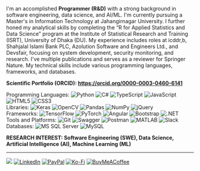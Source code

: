 I'm an accomplished **Programmer (R&D)** with a strong background in software engineering, data science, and AI/ML. I'm currently pursuing a Master's in Information Technology at Jahangirnagar University. I further honed my analytical skills by completing the “R for Applied Statistics and Data Science” program at the Institute of Statistical Research and Training (ISRT), University of Dhaka (DU). My experience includes roles at icddr,b, Shahjalal Islami Bank PLC, Azolution Software and Engineers Ltd., and Devsfair, focusing on system development, security monitoring, and research. I've multiple publications and serves as a reviewer for Springer Nature. My technical skills include various programming languages, frameworks, and databases.

**Scientific Portfolio (ORCID): https://orcid.org/0000-0003-0460-6141**

Programming Languages: ![Python](https://img.shields.io/badge/python-%2314354C.svg?style=flat&logo=python&logoColor=white) ![C#](https://img.shields.io/badge/csharp-%23239120.svg?style=flat&logo=csharp&logoColor=white) ![TypeScript](https://img.shields.io/badge/typescript-%23007ACC.svg?style=flat&logo=typescript&logoColor=white) ![JavaScript](https://img.shields.io/badge/javascript-%23323330.svg?style=flat&logo=javascript&logoColor=%23F7DF1E) ![HTML5](https://img.shields.io/badge/html5-%23E34F26.svg?style=flat&logo=html5&logoColor=white) ![CSS3](https://img.shields.io/badge/css3-%231572B6.svg?style=flat&logo=css3&logoColor=white)  
Libraries: ![Keras](https://img.shields.io/badge/Keras-%23D00000.svg?style=flat&logo=keras&logoColor=white) ![OpenCV](https://img.shields.io/badge/OpenCV-%23gold.svg?style=flat&logo=opencv&logoColor=black) ![Pandas](https://img.shields.io/badge/pandas-%23150458.svg?style=flat&logo=pandas&logoColor=white) ![NumPy](https://img.shields.io/badge/numpy-%23013243.svg?style=flat&logo=numpy&logoColor=white) ![jQuery](https://img.shields.io/badge/jquery-%230769AD.svg?style=flat&logo=jquery&logoColor=white)  
Frameworks: ![TensorFlow](https://img.shields.io/badge/TensorFlow-%23FF6F00.svg?style=flat&logo=tensorflow&logoColor=white) ![PyTorch](https://img.shields.io/badge/PyTorch-%23EE4C2C.svg?style=flat&logo=pytorch&logoColor=white) ![Angular](https://img.shields.io/badge/angular-%23DD0031.svg?style=flat&logo=angular&logoColor=white) ![Bootstrap](https://img.shields.io/badge/bootstrap-%23563D7C.svg?style=flat&logo=bootstrap&logoColor=white) ![.NET](https://img.shields.io/badge/.NET-%235C2D91.svg?style=flat&logo=.net&logoColor=white)  
Tools and Platforms: ![Git](https://img.shields.io/badge/Git-%23F05033.svg?style=flat&logo=git&logoColor=white) ![Swagger](https://img.shields.io/badge/swagger-%2385EA2D.svg?style=flat&logo=swagger&logoColor=black) ![Postman](https://img.shields.io/badge/Postman-%23FF6C37.svg?style=flat&logo=postman&logoColor=white) ![MATLAB](https://img.shields.io/badge/MATLAB-%23E6632A.svg?style=flat&logo=mathworks&logoColor=white) ![Slack](https://img.shields.io/badge/Slack-%234A154B.svg?style=flat&logo=slack&logoColor=white)  
Databases: ![MS SQL Server](https://img.shields.io/badge/Microsoft%20SQL%20Server-%23CC2927.svg?style=flat&logo=microsoft%20sql%20server&logoColor=white) ![MySQL](https://img.shields.io/badge/mysql-%2300f.svg?style=flat&logo=mysql&logoColor=white)  

**RESEARCH INTEREST: Software Engineering (SWE), Data Science, Artificial Intelligence (AI), Machine Learning (ML)**

---
[![](https://visitcount.itsvg.in/api?id=AbdurRahimRatulAliKhan&icon=5&color=12)](https://visitcount.itsvg.in) [![LinkedIn](https://img.shields.io/badge/LinkedIn-%230077B5.svg?logo=linkedin&logoColor=white)](https://linkedin.com/in/abdurrahimratulalikhan) [![PayPal](https://img.shields.io/badge/PayPal-00457C?style=for-the-badge&logo=paypal&logoColor=white)](https://paypal.me/arrakpp) [![Ko-Fi](https://img.shields.io/badge/Ko--fi-F16061?style=for-the-badge&logo=ko-fi&logoColor=white)](https://ko-fi.com/arrakpp) [![BuyMeACoffee](https://img.shields.io/badge/Buy%20Me%20a%20Coffee-ffdd00?style=for-the-badge&logo=buy-me-a-coffee&logoColor=black)](https://buymeacoffee.com/arrakpp) 


  
